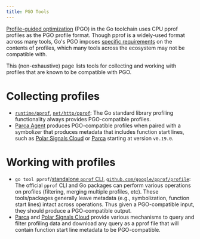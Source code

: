 ```yaml
---
title: PGO Tools
---
```


[Profile-guided optimization](https://go.dev/doc/pgo) (PGO) in the Go toolchain uses CPU pprof profiles as the PGO profile format. Though pprof is a widely-used format across many tools, Go's PGO imposes [specific requirements](https://go.dev/doc/pgo#alternative-sources) on the contents of profiles, which many tools across the ecosystem may not be compatible with.

This (non-exhaustive) page lists tools for collecting and working with profiles that are known to be compatible with PGO.

# Collecting profiles

* [`runtime/pprof`](https://pkg.go.dev/runtime/pprof), [`net/http/pprof`](https://pkg.go.dev/net/http/pprof): The Go standard library profiling functionality always provides PGO-compatible profiles.
* [Parca Agent](https://github.com/parca-dev/parca-agent) produces PGO-compatible profiles when paired with a symbolizer that produces metadata that includes function start lines, such as [Polar Signals Cloud](https://www.polarsignals.com/) or [Parca](https://www.parca.dev/) starting at version `v0.19.0`.

# Working with profiles

* `go tool pprof`/[standalone `pprof` CLI](https://github.com/google/pprof), [`github.com/google/pprof/profile`](https://pkg.go.dev/github.com/google/pprof/profile): The official `pprof` CLI and Go packages can perform various operations on profiles (filtering, merging multiple profiles, etc). These tools/packages generally leave metadata (e.g., symbolization, function start lines) intact across operations. Thus given a PGO-compatible input, they should produce a PGO-compatible output.
* [Parca](https://www.parca.dev/) and [Polar Signals Cloud](https://www.polarsignals.com/) provide various mechanisms to query and filter profiling data and download any query as a pprof file that will contain function start line metadata to be PGO-compatible.